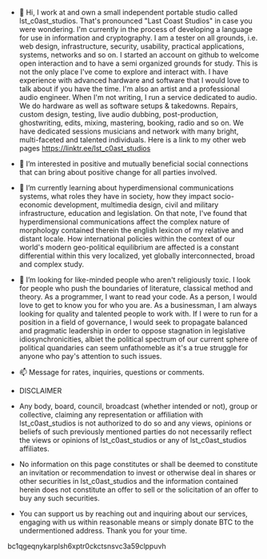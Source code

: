 - 👋 Hi, I work at and own a small independent portable studio called lst_c0ast_studios. That's pronounced "Last Coast Studios" in case you were wondering. I'm currently in the process of developing a language for use in information and cryptography. I am a tester on all grounds, i.e. web design, infrastructure, security, usability, practical applications, systems, networks and so on. I started an account on github to welcome open interaction and to have a semi organized grounds for study. This is not the only place I've come to explore and interact with. I have experience with advanced hardware and software that I would love to talk about if you have the time. I'm also an artist and a professional audio engineer. When I'm not writing, I run a service dedicated to audio. We do hardware as well as software setups & takedowns. Repairs, custom design, testing, live audio dubbing, post-production, ghostwriting, edits, mixing, mastering, booking, radio and so on. We have dedicated sessions musicians and network with many bright, multi-faceted and talented individuals. Here is a link to my other web pages https://linktr.ee/lst_c0ast_studios

- 👀 I’m interested in positive and mutually beneficial social connections that can bring about positive change for all parties involved.

- 🌱 I’m currently learning about hyperdimensional communications systems, what roles they have in society, how they impact socio-economic development, multimedia design, civil and military infrastructure, education and legislation. On that note, I've found that hyperdimensional communications affect the complex nature of morphology contained therein the english lexicon of my relative and distant locale. How international policies within the context of our world's modern geo-political equilibrium are affected is a constant differential within this very localized, yet globally interconnected, broad and complex study.

- 💞️ I’m looking for like-minded people who aren't religiously toxic. I look for people who push the boundaries of literature, classical method and theory. As a programmer, I want to read your code. As a person, I would love to get to know you for who you are. As a businessman, I am always looking for quality and talented people to work with. If I were to run for a position in a field of governance, I would seek to propagate balanced and pragmatic leadership in order to oppose stagnation in legislative idiosynchronicities, albiet the political spectrum of our current sphere of political quandaries can seem unfathomeble as it's a true struggle for anyone who pay's attention to such issues.

- 📫 Message for rates, inquiries, questions or comments. 
- DISCLAIMER

- Any body, board, council, broadcast (whether intended or not), group or collective, claiming any representation or affiliation with lst_c0ast_studios is not authorized to do so and any views, opinions or beliefs of such previously mentioned parties do not necessarily reflect the views or opinions of lst_c0ast_studios or any of lst_c0ast_studios affiliates.
 
- No information on this page constitutes or shall be deemed to constitute an invitation or recommendation to invest or otherwise deal in shares or other securities in lst_c0ast_studios and the information contained herein does not constitute an offer to sell or the solicitation of an offer to buy any such securities.

- You can support us by reaching out and inquiring about our services, engaging with us within reasonable means or simply donate BTC to the undermentioned address. Thank you for your time. 

bc1qgeqnykarplsh6xptr0ckctsnsvc3a59clppuvh

<!---

--->
